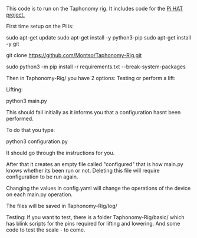 This code is to run on the Taphonomy rig. It includes code for the [Pi HAT project.](https://github.com/montso/Pi-HAT)

First time setup on the Pi is:

sudo apt-get update
sudo apt-get install -y python3-pip
sudo apt-get install -y git

git clone https://github.com/Montso/Taphonomy-Rig.git

sudo python3 -m pip install -r requirements.txt --break-system-packages

Then in Taphonomy-Rig/ you have 2 options:
Testing or perform a lift:

Lifting:

python3 main.py

This should fail initially as it informs you that a configuration hasnt been performed.

To do that you type:

python3 configuration.py

It should go through the instructions for you.

After that it creates an empty file called "configured" that is how main.py knows whether its been run or not. Deleting this file will require configuration to be run again.

Changing the values in config.yaml will change the operations of the device on each main.py operation.

The files will be saved in Taphonomy-Rig/log/

Testing:
If you want to test, there is a folder Taphonomy-Rig/basic/ which has blink scripts for the pins required for lifting and lowering.
And some code to test the scale - to come.